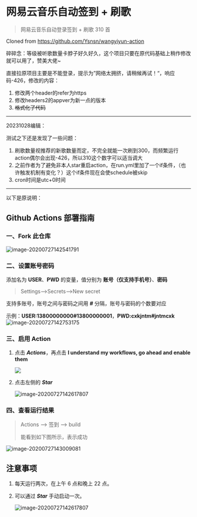# 网易云音乐自动签到 + 刷歌
> 网易云音乐自动登录签到 + 刷歌 310 首

Cloned from https://github.com/Ysnsn/wangyiyun-action

碎碎念：等级被听歌数量卡脖子好久好久，这个项目只要在原代码基础上稍作修改就可以用了，赞美大佬~

直接拉原项目主要是不能登录，提示为”网络太拥挤，请稍候再试！“，响应码-426，修改的内容：

1. 修改两个header的refer为https 
2. 修改headers2的appver为新一点的版本
3. ~~格式化了代码~~

-------

20231028编辑：

测试之下还是发现了一些问题：

1. 刷歌数量视推荐的新歌数量而定，不完全就能一次刷到300，而频繁运行action偶尔会出现-426，所以310这个数字可以适当调大
2. 之前作者为了避免非本人star重启action，在run.yml里加了一个if条件，（也许触发机制有变化？）这个if条件现在会使schedule被skip
3. cron时间是utc+0时间

-------

以下是原说明：

## Github Actions 部署指南

### 一、Fork 此仓库
![image-20200727142541791](https://i.loli.net/2020/07/27/jK5H8FLvt7aBeYX.png)



### 二、设置账号密码
添加名为 **USER**、**PWD** 的变量，值分别为 **账号（仅支持手机号）**、**密码**

> Settings-->Secrets-->New secret

支持多账号，账号之间与密码之间用 ***#*** 分隔，账号与密码的个数要对应

示例：**USER:13800000000#13800000001**，**PWD:cxkjntm#jntmcxk**
![image-20200727142753175](https://i.loli.net/2020/07/27/xjri3p4qdchaf2G.png)

### 三、启用 Action
1. 点击 ***Actions***，再点击 **I understand my workflows, go ahead and enable them**

   ![](https://i.loli.net/2020/07/27/pyQmdMHrOIz4x2f.png)

2. 点击左侧的 ***Star***

   ![image-20200727142617807](https://i.loli.net/2020/07/27/3cXnHYIbOxfQDZh.png)

### 四、查看运行结果
> Actions --> 签到 --> build
>
> 能看到如下图所示，表示成功

![image-20200727143009081](https://i.loli.net/2020/07/27/kvV31BJKYDp9MRm.png)

## 注意事项

1. 每天运行两次，在上午 6 点和晚上 22 点。

2. 可以通过 ***Star*** 手动启动一次。

   ![image-20200727142617807](https://i.loli.net/2020/07/27/87oQeLJOlZvU3Ep.png)
